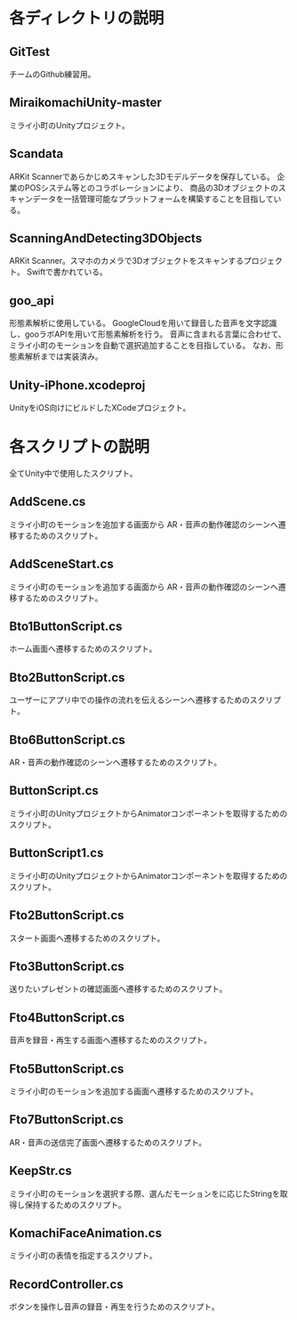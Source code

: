 # 各ディレクトリの説明

## GitTest
チームのGithub練習用。

## MiraikomachiUnity-master
ミライ小町のUnityプロジェクト。

## Scandata
ARKit Scannerであらかじめスキャンした3Dモデルデータを保存している。
企業のPOSシステム等とのコラボレーションにより、
商品の3Dオブジェクトのスキャンデータを一括管理可能なプラットフォームを構築することを目指している。

## ScanningAndDetecting3DObjects
ARKit Scanner。スマホのカメラで3Dオブジェクトをスキャンするプロジェクト。
Swiftで書かれている。

## goo_api
形態素解析に使用している。
GoogleCloudを用いて録音した音声を文字認識し、gooラボAPIを用いて形態素解析を行う。
音声に含まれる言葉に合わせて、ミライ小町のモーションを自動で選択追加することを目指している。
なお、形態素解析までは実装済み。

## Unity-iPhone.xcodeproj
UnityをiOS向けにビルドしたXCodeプロジェクト。

# 各スクリプトの説明
全てUnity中で使用したスクリプト。

## AddScene.cs
ミライ小町のモーションを追加する画面から
AR・音声の動作確認のシーンへ遷移するためのスクリプト。

## AddSceneStart.cs
ミライ小町のモーションを追加する画面から
AR・音声の動作確認のシーンへ遷移するためのスクリプト。

## Bto1ButtonScript.cs
ホーム画面へ遷移するためのスクリプト。

## Bto2ButtonScript.cs
ユーザーにアプリ中での操作の流れを伝えるシーンへ遷移するためのスクリプト。

## Bto6ButtonScript.cs
AR・音声の動作確認のシーンへ遷移するためのスクリプト。

## ButtonScript.cs
ミライ小町のUnityプロジェクトからAnimatorコンポーネントを取得するためのスクリプト。

## ButtonScript1.cs
ミライ小町のUnityプロジェクトからAnimatorコンポーネントを取得するためのスクリプト。

## Fto2ButtonScript.cs
スタート画面へ遷移するためのスクリプト。

## Fto3ButtonScript.cs
送りたいプレゼントの確認画面へ遷移するためのスクリプト。

## Fto4ButtonScript.cs
音声を録音・再生する画面へ遷移するためのスクリプト。

## Fto5ButtonScript.cs
ミライ小町のモーションを追加する画面へ遷移するためのスクリプト。

## Fto7ButtonScript.cs
AR・音声の送信完了画面へ遷移するためのスクリプト。

## KeepStr.cs
ミライ小町のモーションを選択する際、選んだモーションをに応じたStringを取得し保持するためのスクリプト。

## KomachiFaceAnimation.cs
ミライ小町の表情を指定するスクリプト。

## RecordController.cs
ボタンを操作し音声の録音・再生を行うためのスクリプト。

